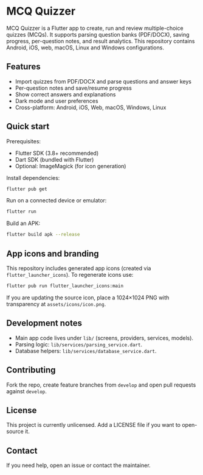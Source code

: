 # MCQ Quizzer

MCQ Quizzer is a Flutter app to create, run and review multiple-choice quizzes (MCQs). It supports parsing question banks (PDF/DOCX), saving progress, per-question notes, and result analytics. This repository contains Android, iOS, web, macOS, Linux and Windows configurations.

## Features
- Import quizzes from PDF/DOCX and parse questions and answer keys
- Per-question notes and save/resume progress
- Show correct answers and explanations
- Dark mode and user preferences
- Cross-platform: Android, iOS, Web, macOS, Windows, Linux

## Quick start

Prerequisites:
- Flutter SDK (3.8+ recommended)
- Dart SDK (bundled with Flutter)
- Optional: ImageMagick (for icon generation)

Install dependencies:

```bash
flutter pub get
```

Run on a connected device or emulator:

```bash
flutter run
```

Build an APK:

```bash
flutter build apk --release
```

## App icons and branding
This repository includes generated app icons (created via `flutter_launcher_icons`). To regenerate icons use:

```bash
flutter pub run flutter_launcher_icons:main
```

If you are updating the source icon, place a 1024×1024 PNG with transparency at `assets/icons/icon.png`.

## Development notes
- Main app code lives under `lib/` (screens, providers, services, models).
- Parsing logic: `lib/services/parsing_service.dart`.
- Database helpers: `lib/services/database_service.dart`.

## Contributing
Fork the repo, create feature branches from `develop` and open pull requests against `develop`.

## License
This project is currently unlicensed. Add a LICENSE file if you want to open-source it.

## Contact
If you need help, open an issue or contact the maintainer.
